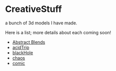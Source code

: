 # CreativeStuff
a bunch of 3d models I have made.

Here is a list; more details about each coming soon!

- [Abstract Blends](blends/abstractBlends)
- [acidTrip](blends/acidTrip)
- [blackHole](blend/blackHole)
- [chaos](blends/chaos)
- [comic](blends/comic)